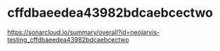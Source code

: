 # cffdbaeedea43982bdcaebcectwo
https://sonarcloud.io/summary/overall?id=neojarvis-testing_cffdbaeedea43982bdcaebcectwo
